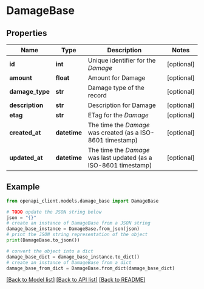 # DamageBase


## Properties

Name | Type | Description | Notes
------------ | ------------- | ------------- | -------------
**id** | **int** | Unique identifier for the *Damage* | [optional] 
**amount** | **float** | Amount for Damage | [optional] 
**damage_type** | **str** | Damage type of the record | [optional] 
**description** | **str** | Description for Damage | [optional] 
**etag** | **str** | ETag for the *Damage* | [optional] 
**created_at** | **datetime** | The time the *Damage* was created (as a ISO-8601 timestamp) | [optional] 
**updated_at** | **datetime** | The time the *Damage* was last updated (as a ISO-8601 timestamp) | [optional] 

## Example

```python
from openapi_client.models.damage_base import DamageBase

# TODO update the JSON string below
json = "{}"
# create an instance of DamageBase from a JSON string
damage_base_instance = DamageBase.from_json(json)
# print the JSON string representation of the object
print(DamageBase.to_json())

# convert the object into a dict
damage_base_dict = damage_base_instance.to_dict()
# create an instance of DamageBase from a dict
damage_base_from_dict = DamageBase.from_dict(damage_base_dict)
```
[[Back to Model list]](../README.md#documentation-for-models) [[Back to API list]](../README.md#documentation-for-api-endpoints) [[Back to README]](../README.md)


